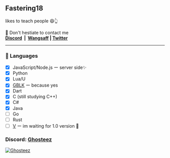## Fastering18 
likes to teach people 😄👆  

:incoming_envelope: Don't hestiate to contact me  
**[Discord](https://discord.com/users/775363892167573535)&nbsp;&nbsp;|&nbsp;&nbsp;[Wangsaff](https://wa.me/625100879325) | [Twitter](https://twitter.com/FasteringDev)** 

<hr>

### :memo: Languages
- [x] JavaScript/Node.js ー server side✨
- [x] Python
- [x] Lua/U
- [x] [GBLK](https://github.com/Fastering18/node-gblok) ー because yes
- [x] Dart
- [x] C (still studying C++) 
- [x] C#
- [x] Java
- [ ] Go
- [ ] Rust
- [ ] [V](https://github.com/vlang/v) ー im waiting for 1.0 version 🗿

### Discord:  [Ghosteez](https://discord.com/users/775363892167573535)  
[![Ghosteez](https://discord.c99.nl/widget/theme-1/775363892167573535.png)](https://discord.com/users/775363892167573535) 
